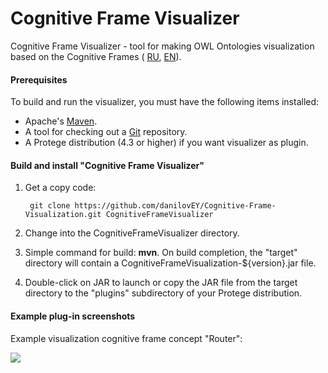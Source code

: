 # Cognitive Frame Visualizer
Cognitive Frame Visualizer - tool for making OWL Ontologies visualization based on the Cognitive Frames ( [RU](http://cyberleninka.ru/article/n/vizualizatsiya-na-osnove-kognitivnyh-freymov-dlya-peredachi-znaniy), [EN](https://books.google.ru/books?id=KstsBAAAQBAJ&lpg=PA103&ots=eqLnuC1QLt&dq=Cognitive%20Frames%20Formation%20Based%20on%20Ontology%20Design%20Patterns%20for%20Ontology%20Visualization&hl=ru&pg=PA90#v=onepage&q=Cognitive%20Frames%20Formation%20Based%20on%20Ontology%20Design%20Patterns%20for%20Ontology%20Visualization&f=false)).

#### Prerequisites

To build and run the visualizer, you must have the following items installed:

+ Apache's [Maven](http://maven.apache.org/index.html).
+ A tool for checking out a [Git](http://git-scm.com/) repository.
+ A Protege distribution (4.3 or higher) if you want visualizer as plugin.


#### Build and install "Cognitive Frame Visualizer"

1. Get a copy code:

        git clone https://github.com/danilovEY/Cognitive-Frame-Visualization.git CognitiveFrameVisualizer
    
2. Change into the CognitiveFrameVisualizer directory.

3. Simple command for build: **mvn**.  On build completion, the "target" directory will contain a CognitiveFrameVisualization-${version}.jar file.

4. Double-click on JAR to launch or copy the JAR file from the target directory to the "plugins" subdirectory of your Protege distribution.

#### Example plug-in screenshots
Example visualization cognitive frame concept "Router":

![](http://static1.keep4u.ru/2015/08/08/Pic6.png)
